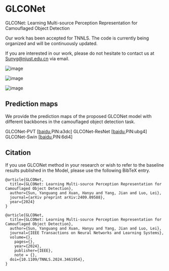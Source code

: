 # GLCONet
GLCONet: Learning Multi-source Perception Representation for Camouflaged Object Detection 

Our work has been accepted for TNNLS. The code is currently being organized and will be continuously updated.

If you are interested in our work, please do not hesitate to contact us at Sunyg@njust.edu.cn via email.


![image](https://github.com/CSYSI/GLCONet/assets/171759588/d082c496-10d7-44a4-9f14-6277254f9194)

![image](https://github.com/CSYSI/GLCONet/assets/171759588/feff5428-3114-4e67-bced-c7f2eac04326)

![image](https://github.com/user-attachments/assets/a13d8ec9-07cf-473c-be16-e9657fef1654)


## Prediction maps

We provide the prediction maps of the proposed GLCONet model with different backbones in the camouflaged object detection task.

GLCONet-PVT [[baidu](https://pan.baidu.com/s/1IsiX9mobYGILbDnbIokQHw),PIN:a3dc] 
GLCONet-ResNet [[baidu](https://pan.baidu.com/s/1vewjXA4LFTq8wvm4zUpRLA),PIN:ubg4] 
GLCONet-Swin [[baidu](https://pan.baidu.com/s/1s-JqG7ITBcGUyergtnn3Og),PIN:6di4] 



## Citation

If you use GLCONet method in your research or wish to refer to the baseline results published in the Model, please use the following BibTeX entry.

```
@article{GLCONet,
  title={GLCONet: Learning Multi-source Perception Representation for Camouflaged Object Detection},
  author={Sun, Yanguang and Xuan, Hanyu and Yang, Jian and Luo, Lei},
  journal={arXiv preprint arXiv:2409.09588},
  year={2024}
}
```
```
@article{GLCONet,
  title={GLCONet: Learning Multi-source Perception Representation for Camouflaged Object Detection},
  author={Sun, Yanguang and Xuan, Hanyu and Yang, Jian and Luo, Lei},
  journal={IEEE Transactions on Neural Networks and Learning Systems},
  volume={}, 
	pages={}, 
	year={2024}, 
	publisher={IEEE}, 
	note = {},
  doi={10.1109/TNNLS.2024.3461954},
}
```








